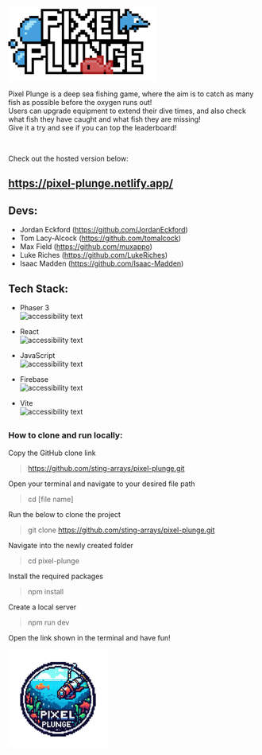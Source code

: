 <img src="./public/secondlogo.png" width="300" alt="accessibility text">

Pixel Plunge is a deep sea fishing game, where the aim is to catch as many fish as possible before the oxygen runs out!
<br>
Users can upgrade equipment to extend their dive times, and also check what fish they have caught and what fish they are missing!
<br>
Give it a try and see if you can top the leaderboard!

<br>

Check out the hosted version below:

## https://pixel-plunge.netlify.app/

## Devs:

- Jordan Eckford (https://github.com/JordanEckford)
- Tom Lacy-Alcock (https://github.com/tomalcock)
- Max Field (https://github.com/muxappo)
- Luke Riches (https://github.com/LukeRiches)
- Isaac Madden (https://github.com/Isaac-Madden)

## Tech Stack:

- Phaser 3
  <br>
  <img src="https://github.com/photonstorm/phaser/blob/v2.6.2/resources/Phaser%20Logo/PNG/Phaser%20Logo%20Web%20Quality.png?raw=true" width="90" alt="accessibility text">

- React
  <br>
  <img src="https://cdn.icon-icons.com/icons2/2415/PNG/512/react_original_wordmark_logo_icon_146375.png" width="90" alt="accessibility text">

- JavaScript
  <br>
  <img src="https://seeklogo.com/images/J/javascript-logo-8892AEFCAC-seeklogo.com.png" width="70" alt="accessibility text">

- Firebase
  <br>
  <img src="https://i.pinimg.com/originals/09/63/a6/0963a6051212c3268e25d640c0410583.png" width="90" alt="accessibility text">

- Vite
  <br>
  <img src="https://camo.githubusercontent.com/61e102d7c605ff91efedb9d7e47c1c4a07cef59d3e1da202fd74f4772122ca4e/68747470733a2f2f766974656a732e6465762f6c6f676f2e737667" width="90" alt="accessibility text">

##

### How to clone and run locally:

Copy the GitHub clone link

> https://github.com/sting-arrays/pixel-plunge.git

Open your terminal and navigate to your desired file path

> cd [file name]

Run the below to clone the project

> git clone https://github.com/sting-arrays/pixel-plunge.git

Navigate into the newly created folder

> cd pixel-plunge

Install the required packages

> npm install

Create a local server

> npm run dev

Open the link shown in the terminal and have fun!

<img src="./public/pixelplungelogo.png" width="200" title="hover text">
